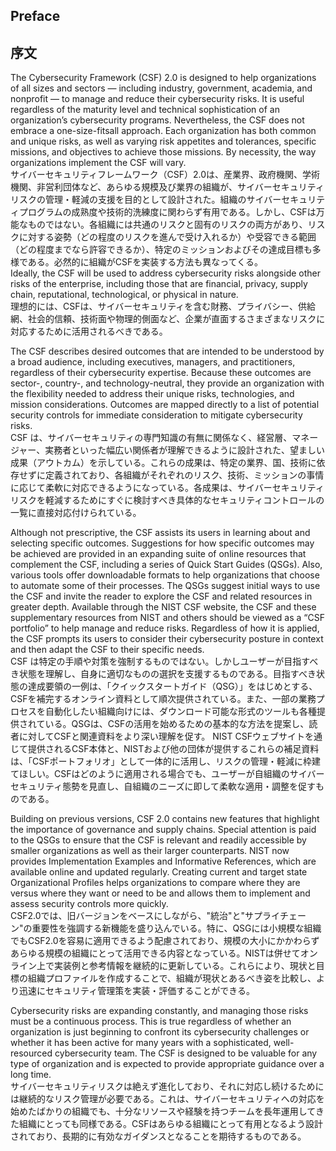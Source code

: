 ## Preface
## 序文
The Cybersecurity Framework (CSF) 2.0 is designed to help organizations of all sizes and sectors — including industry, government, academia, and nonprofit — to manage and reduce their cybersecurity risks. It is useful regardless of the maturity level and technical sophistication of an organization’s cybersecurity programs. Nevertheless, the CSF does not embrace a one-size-fitsall approach. Each organization has both common and unique risks, as well as varying risk appetites and tolerances, specific missions, and objectives to achieve those missions. By necessity, the way organizations implement the CSF will vary.  
サイバーセキュリティフレームワーク（CSF）2.0は、産業界、政府機関、学術機関、非営利団体など、あらゆる規模及び業界の組織が、サイバーセキュリティリスクの管理・軽減の支援を目的として設計された。組織のサイバーセキュリティプログラムの成熟度や技術的洗練度に関わらず有用である。しかし、CSFは万能なものではない。各組織には共通のリスクと固有のリスクの両方があり、リスクに対する姿勢（どの程度のリスクを進んで受け入れるか）や受容できる範囲（どの程度までなら許容できるか）、特定のミッションおよびその達成目標も多様である。必然的に組織がCSFを実装する方法も異なってくる。  
Ideally, the CSF will be used to address cybersecurity risks alongside other risks of the enterprise, including those that are financial, privacy, supply chain, reputational, technological, or physical in nature.  
理想的には、CSFは、サイバーセキュリティを含む財務、プライバシー、供給網、社会的信頼、技術面や物理的側面など、企業が直面するさまざまなリスクに対応するために活用されるべきである。

The CSF describes desired outcomes that are intended to be understood by a broad audience, including executives, managers, and practitioners, regardless of their cybersecurity expertise. Because these outcomes are sector-, country-, and technology-neutral, they provide an organization with the flexibility needed to address their unique risks, technologies, and mission considerations. Outcomes are mapped directly to a list of potential security controls for immediate consideration to mitigate cybersecurity risks.  
CSF は、サイバーセキュリティの専門知識の有無に関係なく、経営層、マネージャー、実務者といった幅広い関係者が理解できるように設計された、望ましい成果（アウトカム）を示している。これらの成果は、特定の業界、国、技術に依存せずに定義されており、各組織がそれぞれのリスク、技術、ミッションの事情に応じて柔軟に対応できるようになっている。各成果は、サイバーセキュリティリスクを軽減するためにすぐに検討すべき具体的なセキュリティコントロールの一覧に直接対応付けられている。

Although not prescriptive, the CSF assists its users in learning about and selecting specific outcomes. Suggestions for how specific outcomes may be achieved are provided in an expanding suite of online resources that complement the CSF, including a series of Quick Start Guides (QSGs). Also, various tools offer downloadable formats to help organizations that choose to automate some of their processes. The QSGs suggest initial ways to use the CSF and invite the reader to explore the CSF and related resources in greater depth. Available through the NIST CSF website, the CSF and these supplementary resources from NIST and others should be viewed as a “CSF portfolio” to help manage and reduce risks. Regardless of how it is applied, the CSF prompts its users to consider their cybersecurity posture in context and then adapt the CSF to their specific needs.  
CSF は特定の手順や対策を強制するものではない。しかしユーザーが目指すべき状態を理解し、自身に適切なものの選択を支援するものである。目指すべき状態の達成要領の一例は、「クイックスタートガイド（QSG）」をはじめとする、CSFを補完するオンライン資料として順次提供されている。また、一部の業務プロセスを自動化したい組織向けには、ダウンロード可能な形式のツールも各種提供されている。QSGは、CSFの活用を始めるための基本的な方法を提案し、読者に対してCSFと関連資料をより深い理解を促す。
NIST CSFウェブサイトを通じて提供されるCSF本体と、NISTおよび他の団体が提供するこれらの補足資料は、「CSFポートフォリオ」として一体的に活用し、リスクの管理・軽減に枠建てほしい。CSFはどのように適用される場合でも、ユーザーが自組織のサイバーセキュリティ態勢を見直し、自組織のニーズに即して柔軟な適用・調整を促すものである。

Building on previous versions, CSF 2.0 contains new features that highlight the importance of governance and supply chains. Special attention is paid to the QSGs to ensure that the CSF is relevant and readily accessible by smaller organizations as well as their larger counterparts. NIST now provides Implementation Examples and Informative References, which are available online and updated regularly. Creating current and target state Organizational Profiles helps organizations to compare where they are versus where they want or need to be and allows them to implement and assess security controls more quickly.  
CSF2.0では、旧バージョンをベースにしながら、"統治"と"サプライチェーン"の重要性を強調する新機能を盛り込んでいる。特に、QSGには小規模な組織でもCSF2.0を容易に適用できるよう配慮されており、規模の大小にかかわらずあらゆる規模の組織にとって活用できる内容となっている。NISTは併せてオンライン上で実装例と参考情報を継続的に更新している。これらにより、現状と目標の組織プロファイルを作成することで、組織が現状とあるべき姿を比較し、より迅速にセキュリティ管理策を実装・評価することができる。

Cybersecurity risks are expanding constantly, and managing those risks must be a continuous process. This is true regardless of whether an organization is just beginning to confront its cybersecurity challenges or whether it has been active for many years with a sophisticated, well-resourced cybersecurity team. The CSF is designed to be valuable for any type of organization and is expected to provide appropriate guidance over a long time.  
サイバーセキュリティリスクは絶えず進化しており、それに対応し続けるためには継続的なリスク管理が必要である。これは、サイバーセキュリティへの対応を始めたばかりの組織でも、十分なリソースや経験を持つチームを長年運用してきた組織にとっても同様である。CSFはあらゆる組織にとって有用となるよう設計されており、長期的に有効なガイダンスとなることを期待するものである。
